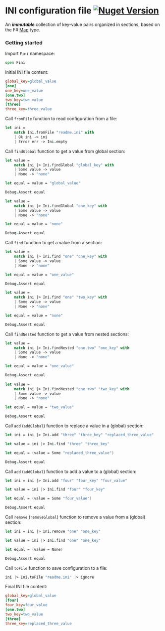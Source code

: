 # INI configuration file [![Nuget Version](https://img.shields.io/nuget/v/Fini)](https://www.nuget.org/packages/Fini)
An ***immutable*** collection of key-value pairs organized in sections, based on the F# [Map](https://fsharp.github.io/fsharp-core-docs/reference/fsharp-collections-fsharpmap-2.html) type.
### Getting started
Import ```Fini``` namespace:
```fsharp
open Fini
```
Initial INI file content:
```ini
global_key=global_value
[one]
one_key=one_value
[one.two]
two_key=two_value
[three]
three_key=three_value
```
Call ```fromFile``` function to read configuration from a file:
```fsharp
let ini =
    match Ini.fromFile "readme.ini" with
    | Ok ini -> ini
    | Error err -> Ini.empty
```
Call ```findGlobal``` function to get a value from global section:
```fsharp
let value =
    match ini |> Ini.findGlobal "global_key" with
    | Some value -> value
    | None -> "none"

let equal = value = "global_value"

Debug.Assert equal

let value =
    match ini |> Ini.findGlobal "one_key" with
    | Some value -> value
    | None -> "none"

let equal = value = "none"

Debug.Assert equal
```
Call ```find``` function to get a value from a section:
```fsharp
let value =
    match ini |> Ini.find "one" "one_key" with
    | Some value -> value
    | None -> "none"

let equal = value = "one_value"

Debug.Assert equal

let value =
    match ini |> Ini.find "one" "two_key" with
    | Some value -> value
    | None -> "none"

let equal = value = "none"

Debug.Assert equal
```
Call ```findNested``` function to get a value from nested sections:
```fsharp
let value =
    match ini |> Ini.findNested "one.two" "one_key" with
    | Some value -> value
    | None -> "none"

let equal = value = "one_value"

Debug.Assert equal
    
let value =
    match ini |> Ini.findNested "one.two" "two_key" with
    | Some value -> value
    | None -> "none"

let equal = value = "two_value"

Debug.Assert equal
```
Call ```add``` (```addGlobal```) function to replace a value in a (global) section:
```fsharp
let ini = ini |> Ini.add "three" "three_key" "replaced_three_value"

let value = ini |> Ini.find "three" "three_key"

let equal = (value = Some "replaced_three_value")

Debug.Assert equal
```
Call ```add``` (```addGlobal```) function to add a value to a (global) section:
```fsharp
let ini = ini |> Ini.add "four" "four_key" "four_value"

let value = ini |> Ini.find "four" "four_key"

let equal = (value = Some "four_value")

Debug.Assert equal
```
Call ```remove``` (```removeGlobal```) function to remove a value from a (global) section:
```fsharp
let ini = ini |> Ini.remove "one" "one_key"

let value = ini |> Ini.find "one" "one_key"

let equal = (value = None)

Debug.Assert equal
```
Call ```toFile``` function to save configuration to a file:
```fsharp
ini |> Ini.toFile "readme.ini" |> ignore
```
Final INI file content:
```ini
global_key=global_value
[four]
four_key=four_value
[one.two]
two_key=two_value
[three]
three_key=replaced_three_value
```